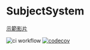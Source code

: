 # SubjectSystem
[示範影片](https://drive.google.com/file/d/1KtFFzcJE6dVPX5Q04Ey_2iBMCWM6KbAC/view?usp=share_link)

![ci workflow](https://github.com/Lime-Bell/SubjectSystem/actions/workflows/.github/workflows/ci.yml/badge.svg) [![codecov](https://codecov.io/gh/Lime-Bell/SubjectSystem/branch/master/graph/badge.svg?token=FFQMIZAPAB)](https://codecov.io/gh/Lime-Bell/SubjectSystem)
